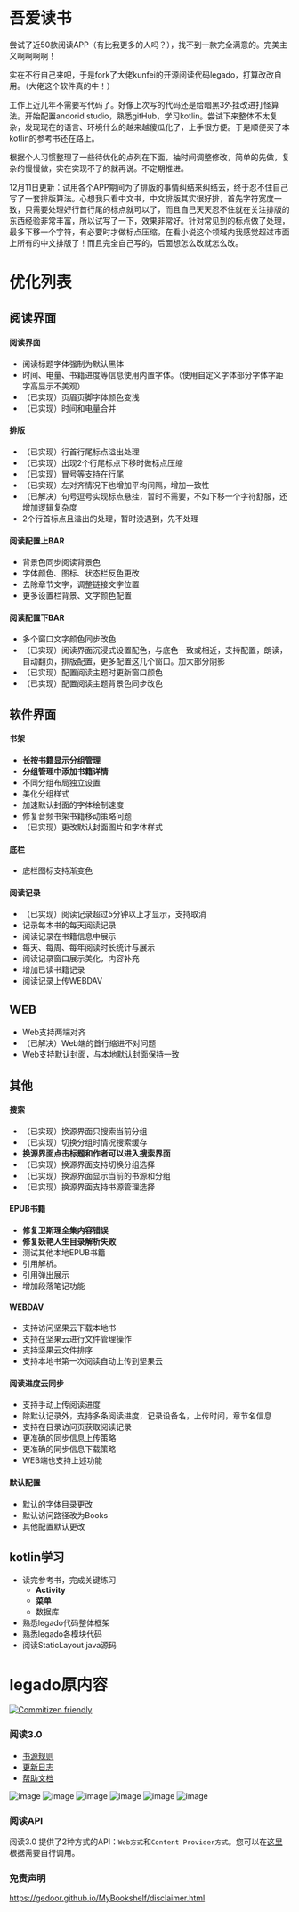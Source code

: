 # 吾爱读书 
尝试了近50款阅读APP（有比我更多的人吗？），找不到一款完全满意的。完美主义啊啊啊啊！

实在不行自己来吧，于是fork了大佬kunfei的开源阅读代码legado，打算改改自用。（大佬这个软件真的牛！）

工作上近几年不需要写代码了。好像上次写的代码还是给暗黑3外挂改进打怪算法。开始配置andorid studio，熟悉gitHub，学习kotlin。尝试下来整体不太复杂，发现现在的语言、环境什么的越来越傻瓜化了，上手很方便。于是顺便买了本kotlin的参考书还在路上。

根据个人习惯整理了一些待优化的点列在下面，抽时间调整修改，简单的先做，复杂的慢慢做，实在实现不了的就再说。不定期推进。

12月11日更新：试用各个APP期间为了排版的事情纠结来纠结去，终于忍不住自己写了一套排版算法。心想我只看中文书，中文排版其实很好排，首先字符宽度一致，只需要处理好行首行尾的标点就可以了，而且自己天天忍不住就在关注排版的东西经验非常丰富，所以试写了一下，效果非常好。针对常见到的标点做了处理，最多下移一个字符，有必要时才做标点压缩。在看小说这个领域内我感觉超过市面上所有的中文排版了！而且完全自己写的，后面想怎么改就怎么改。



# 优化列表 
## 阅读界面
#### 阅读界面
* 阅读标题字体强制为默认黑体
* 时间、电量、书籍进度等信息使用内置字体。（使用自定义字体部分字体字距字高显示不美观）
* （已实现）页眉页脚字体颜色变浅
* （已实现）时间和电量合并
#### 排版
* （已实现）行首行尾标点溢出处理
* （已实现）出现2个行尾标点下移时做标点压缩
* （已实现）冒号等支持在行尾
* （已实现）左对齐情况下也增加平均间隔，增加一致性
* （已解决）句号逗号实现标点悬挂，暂时不需要，不如下移一个字符舒服，还增加逻辑复杂度
* 2个行首标点且溢出的处理，暂时没遇到，先不处理
#### 阅读配置上BAR
* 背景色同步阅读背景色
* 字体颜色、图标、状态栏反色更改
* 去除章节文字，调整链接文字位置
* 更多设置栏背景、文字颜色配置
#### 阅读配置下BAR
* 多个窗口文字颜色同步改色
* （已实现）阅读界面沉浸式设置配色，与底色一致或相近，支持配置，朗读，自动翻页，排版配置，更多配置这几个窗口。加大部分阴影
* （已实现）配置阅读主题时更新窗口颜色
* （已实现）配置阅读主题背景色同步改色
## 软件界面
#### 书架
* **长按书籍显示分组管理**
* **分组管理中添加书籍详情**
* 不同分组布局独立设置
* 美化分组样式
* 加速默认封面的字体绘制速度
* 修复音频书架书籍移动策略问题
* （已实现）更改默认封面图片和字体样式
#### 底栏
* 底栏图标支持渐变色
#### 阅读记录
* （已实现）阅读记录超过5分钟以上才显示，支持取消
* 记录每本书的每天阅读记录
* 阅读记录在书籍信息中展示
* 每天、每周、每年阅读时长统计与展示
* 阅读记录窗口展示美化，内容补充
* 增加已读书籍记录
* 阅读记录上传WEBDAV
## WEB
* Web支持两端对齐
* （已解决）Web端的首行缩进不对问题
* Web支持默认封面，与本地默认封面保持一致
## 其他
#### 搜索
* （已实现）换源界面只搜索当前分组
* （已实现）切换分组时情况搜索缓存
* **换源界面点击标题和作者可以进入搜索界面**
* （已实现）换源界面支持切换分组选择
* （已实现）换源界面显示当前的书源和分组
* （已实现）换源界面支持书源管理选择
#### EPUB书籍
* **修复卫斯理全集内容错误**
* **修复妖艳人生目录解析失败**
* 测试其他本地EPUB书籍
* 引用解析。
* 引用弹出展示
* 增加段落笔记功能
#### WEBDAV
* 支持访问坚果云下载本地书
* 支持在坚果云进行文件管理操作
* 支持坚果云文件排序
* 支持本地书第一次阅读自动上传到坚果云
#### 阅读进度云同步
* 支持手动上传阅读进度
* 除默认记录外，支持多条阅读进度，记录设备名，上传时间，章节名信息
* 支持在目录访问页获取阅读记录
* 更准确的同步信息上传策略
* 更准确的同步信息下载策略
* WEB端也支持上述功能
#### 默认配置
* 默认的字体目录更改
* 默认访问路径改为Books
* 其他配置默认更改
## kotlin学习
* 读完参考书，完成关键练习
  * **Activity**
  * **菜单**
  * 数据库
* 熟悉legado代码整体框架
* 熟悉legado各模块代码
* 阅读StaticLayout.java源码
# legado原内容

[![Commitizen friendly](https://img.shields.io/badge/commitizen-friendly-brightgreen.svg)](http://commitizen.github.io/cz-cli/)

### 阅读3.0
* [书源规则](https://alanskycn.gitee.io/teachme/)
* [更新日志](/app/src/main/assets/updateLog.md)
* [帮助文档](/app/src/main/assets/help/appHelp.md)

![image](https://github.com/gedoor/gedoor.github.io/blob/master/images/%E9%98%85%E8%AF%BB%E7%AE%80%E4%BB%8B1.jpg)
![image](https://github.com/gedoor/gedoor.github.io/blob/master/images/%E9%98%85%E8%AF%BB%E7%AE%80%E4%BB%8B2.jpg)
![image](https://github.com/gedoor/gedoor.github.io/blob/master/images/%E9%98%85%E8%AF%BB%E7%AE%80%E4%BB%8B3.jpg)
![image](https://github.com/gedoor/gedoor.github.io/blob/master/images/%E9%98%85%E8%AF%BB%E7%AE%80%E4%BB%8B4.jpg)
![image](https://github.com/gedoor/gedoor.github.io/blob/master/images/%E9%98%85%E8%AF%BB%E7%AE%80%E4%BB%8B5.jpg)
![image](https://github.com/gedoor/gedoor.github.io/blob/master/images/%E9%98%85%E8%AF%BB%E7%AE%80%E4%BB%8B6.jpg)

### 阅读API
阅读3.0 提供了2种方式的API：`Web方式`和`Content Provider方式`。您可以在[这里](api.md)根据需要自行调用。 

### 免责声明
https://gedoor.github.io/MyBookshelf/disclaimer.html
